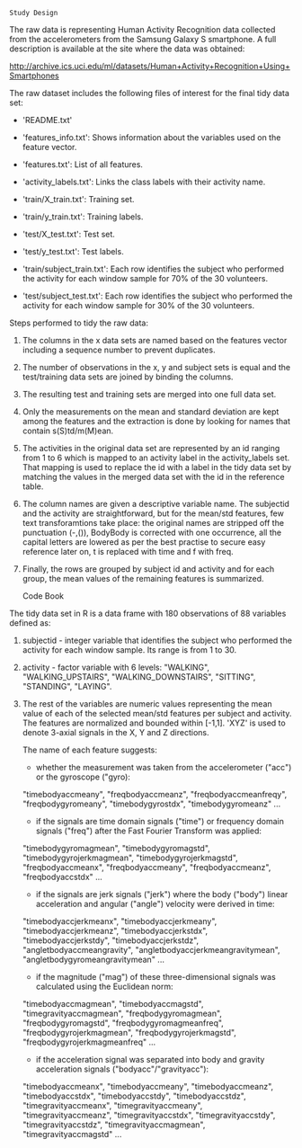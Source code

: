 
    Study Design 

The raw data is representing Human Activity Recognition data collected from the accelerometers from the Samsung Galaxy S smartphone. A full description is available at the site where the data was obtained:

http://archive.ics.uci.edu/ml/datasets/Human+Activity+Recognition+Using+Smartphones 

The raw dataset includes the following files of interest for the final tidy data set:

- 'README.txt'

- 'features_info.txt': Shows information about the variables used on the feature vector.

- 'features.txt': List of all features.

- 'activity_labels.txt': Links the class labels with their activity name.

- 'train/X_train.txt': Training set.

- 'train/y_train.txt': Training labels.

- 'test/X_test.txt': Test set.

- 'test/y_test.txt': Test labels.

- 'train/subject_train.txt': Each row identifies the subject who performed the activity for each window sample for 70% of the 30 volunteers. 

- 'test/subject_test.txt': Each row identifies the subject who performed the activity for each window sample for 30% of the 30 volunteers.

Steps performed to tidy the raw data:

1. The columns in the x data sets are named based on the features vector including a sequence number to prevent duplicates.
2. The number of observations in the x, y and subject sets is equal and the test/training data sets are joined by binding the columns.
3. The resulting test and training sets are merged into one full data set.
4. Only the measurements on the mean and standard deviation are kept among the features and the extraction is done by looking for names that contain s(S)td/m(M)ean.
5. The activities in the original data set are represented by an id ranging from 1 to 6 which is mapped to an activity label in the activity_labels set. That mapping is used to replace the id with a label in the tidy data set by matching the values in the merged data set with the id in the reference table.
6. The column names are given a descriptive variable name. The subjectid and the activity are straightforward, but for the mean/std features, few text transforamtions take place: the original names are stripped off the punctuation (-,()), BodyBody is corrected with one occurrence, all the capital letters are lowered as per the best practise to secure easy reference later on, t is replaced with time and f with freq.
7. Finally, the rows are grouped by subject id and activity and for each group, the mean values of the remaining features is summarized.


    Code Book


The tidy data set in R is a data frame with 180 observations of 88 variables defined as:

1. subjectid - integer variable that identifies the subject who performed the activity for each window sample. Its range is from 1 to 30.

2. activity - factor variable with 6 levels: "WALKING", "WALKING_UPSTAIRS", "WALKING_DOWNSTAIRS", "SITTING", "STANDING", "LAYING".

3. The rest of the variables are numeric values representing the mean value of each of the selected mean/std features per subject and activity. The features are normalized and bounded within [-1,1]. 'XYZ' is used to denote 3-axial signals in the X, Y and Z directions.

   The name of each feature suggests:
   
   - whether the measurement was taken from the accelerometer ("acc") or the gyroscope ("gyro):
   
    "timebodyaccmeany", "freqbodyaccmeanz", "freqbodyaccmeanfreqy", "freqbodygyromeany", "timebodygyrostdx", "timebodygyromeanz" ... 
   
   - if the signals are time domain signals ("time") or frequency domain signals ("freq") after the Fast Fourier Transform was applied:
   
    "timebodygyromagmean", "timebodygyromagstd", "timebodygyrojerkmagmean", "timebodygyrojerkmagstd", "freqbodyaccmeanx", "freqbodyaccmeany", "freqbodyaccmeanz", "freqbodyaccstdx" ...
   
   - if the signals are jerk signals ("jerk") where the body ("body") linear acceleration and angular ("angle") velocity were derived in time:
    
    "timebodyaccjerkmeanx", "timebodyaccjerkmeany", "timebodyaccjerkmeanz", "timebodyaccjerkstdx", "timebodyaccjerkstdy", "timebodyaccjerkstdz", "angletbodyaccmeangravity", "angletbodyaccjerkmeangravitymean", "angletbodygyromeangravitymean" ...
   
   - if the magnitude ("mag") of these three-dimensional signals was calculated using the Euclidean norm:
   
    "timebodyaccmagmean", "timebodyaccmagstd", "timegravityaccmagmean", "freqbodygyromagmean", "freqbodygyromagstd", "freqbodygyromagmeanfreq", "freqbodygyrojerkmagmean", "freqbodygyrojerkmagstd", "freqbodygyrojerkmagmeanfreq" ...
    
   - if the acceleration signal was separated into body and gravity acceleration signals ("bodyacc"/"gravityacc"): 
   
    "timebodyaccmeanx", "timebodyaccmeany", "timebodyaccmeanz", "timebodyaccstdx", "timebodyaccstdy", "timebodyaccstdz", "timegravityaccmeanx", "timegravityaccmeany", "timegravityaccmeanz", "timegravityaccstdx", "timegravityaccstdy", "timegravityaccstdz", "timegravityaccmagmean", "timegravityaccmagstd" ...   
 
